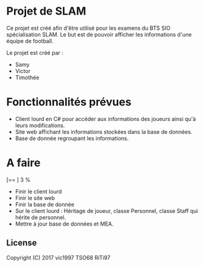 # Projet de SLAM



Ce projet est créé afin d'être utilisé pour les examens du BTS SIO spécialisation SLAM.
Le but est de pouvoir afficher les informations d'une équipe de football.

Le projet est créé par :

  - Samy
  - Victor
  - Timothée

# Fonctionnalités prévues

  - Client lourd en C# pour accéder aux informations des joueurs ainsi qu'à leurs modifications.
  - Site web affichant les informations stockées dans la base de données.
  - Base de donnée regroupant les informations.

# A faire
[==                                   ]  3 %
 - Finir le client lourd
 - Finir le site web
 - Finir la base de donnée
 - Sur le client lourd : Héritage de joueur, classe Personnel, classe Staff qui hérite de personnel.
 - Mettre à jour base de données et MEA.

License
----

Copyright (C) 2017 vic1997 TSO68 RiTi97
